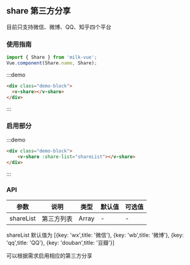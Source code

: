 <style>
.demo-block {
  padding: 0 15px;
}
</style>

<script>
export default {
  data () {
    return {
      shareList: [{
          key: 'wx',
          title: '微信'
        }, {
          key: 'wb',
          title: '微博'
        }, {
          key: 'douban',
          title: '豆瓣'
        }]
    }
  }
}
</script>


## share 第三方分享

目前只支持微信、微博、QQ、知乎四个平台

### 使用指南
``` javascript
import { Share } from 'milk-vue';
Vue.component(Share.name, Share);
```

:::demo
```html
<div class="demo-block">
  <v-share></v-share>
</div>
```
:::

### 启用部分

:::demo
```html
<div class="demo-block">
    <v-share :share-list="shareList"></v-share>
</div>
```
:::

### API

| 参数       | 说明      | 类型       | 默认值       | 可选值       |
|-----------|-----------|-----------|-------------|-------------|
| shareList | 第三方列表 | Array  | - | - |

shareList 默认值为 [{key: 'wx',title: '微信'}, {key: 'wb',title: '微博'}, {key: 'qq',title: 'QQ'}, {key: 'douban',title: '豆瓣'}]

可以根据需求启用相应的第三方分享

